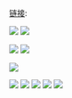 [链接]():

<img src="https://github.com/taoste/Hello-World/blob/master/images/666/googles-new-logo-5078286822539264.2-hp.gif?raw=true"/>	
<img src="https://github.com/taoste/Hello-World/blob/master/images/666/OGB-INSIDER-BLOGS-GoogleLogox2-Animated.jpg?raw=true"/>	
<p><img src="https://github.com/taoste/Hello-World/blob/master/images/666/【发型师】也许这就是鬼斧神工吧.gif?raw=true"/>
<img src="https://github.com/taoste/Hello-World/blob/master/images/666/weixiaoshuo.png?raw=true"/></p>
<img src="https://github.com/taoste/Hello-World/blob/master/images/666/siben.jpg?raw=true"/></p>
<img src="https://taoste.github.io/Hello-World/blob/master/images/666/chai.JPG?raw=true"/>
<img src="https://github.com/taoste/Hello-World/blob/master/images/666/Desktop-Works.jpg?raw=true"/>	
<img src="https://github.com/taoste/Hello-World/blob/master/Technical%20File(PDF)/小苹果-%20带蓝牙数码调音台4路7路家用K歌唱吧会议舞台用USB带幻像.jpg?raw=true"/>
<img src="https://github.com/taoste/Hello-World/blob/master/images/666/家族亲戚关系称呼表[广东话版].jpg?raw=true"/>	
<img src="https://github.com/taoste/Hello-World/blob/master/images/666/【赞几何光学】一摇头就能看到是什么，其实站远一点也能看到。_.jpg?raw=true"/>	
